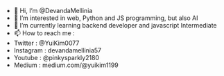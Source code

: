 - 👋 Hi, I’m @DevandaMellinia
- 👀 I’m interested in web, Python and JS programming, but also AI
- 🌱 I’m currently learning backend developer and javascript Intermediate
- 📫 How to reach me :
- Twitter : @YuiKim0077
- Instagram : devandamellinia57
- Youtube : @pinkysparkly2180
- Medium : medium.com/@yuikim1199

<!---
DevandaMellinia/DevandaMellinia is a ✨ special ✨ repository because its `README.md` (this file) appears on your GitHub profile.
You can click the Preview link to take a look at your changes.
--->
